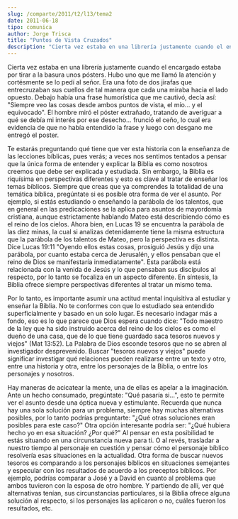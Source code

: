 ```yaml
---
slug: /comparte/2011/t2/l13/tema2
date: 2011-06-18
tipo: comunica
author: Jorge Trisca
title: "Puntos de Vista Cruzados"
description: "Cierta vez estaba en una librería justamente cuando el encargado estaba por  tirar a la basura unos pósters. Hubo uno que me llamó la atención y cortésmente  se lo pedí al señor. Era una foto de dos jirafas que entrecruzaban sus cuellos  de tal manera que cada una miraba hacia..."
---
```


Cierta vez estaba en una librería justamente cuando el encargado estaba por tirar a la basura unos pósters. Hubo uno que me llamó la atención y cortésmente se lo pedí al señor. Era una foto de dos jirafas que entrecruzaban sus cuellos de tal manera que cada una miraba hacia el lado opuesto. Debajo había una frase humorística que me cautivó, decía así: "Siempre veo las cosas desde ambos puntos de vista, el mío… y el equivocado". El hombre miró el póster extrañado, tratando de averiguar a qué se debía mi interés por ese desecho… frunció el ceño, lo cual era evidencia de que no había entendido la frase y luego con desgano me entregó el poster.

Te estarás preguntando qué tiene que ver esta historia con la enseñanza de las lecciones bíblicas, pues verás; a veces nos sentimos tentados a pensar que la única forma de entender y explicar la Biblia es como nosotros creemos que debe ser explicada y estudiada. Sin embargo, la Biblia es riquísima en perspectivas diferentes y esto es clave al tratar de enseñar los temas bíblicos. Siempre que creas que ya comprendes la totalidad de una temática bíblica, pregúntate si es posible otra forma de ver el asunto. Por ejemplo, si estás estudiando o enseñando la parábola de los talentos, que en general en las predicaciones se la aplica para asuntos de mayordomía cristiana, aunque estrictamente hablando Mateo está describiendo cómo es el reino de los cielos. Ahora bien, en Lucas 19 se encuentra la parábola de las diez minas, la cual si analizas detenidamente tiene la misma estructura que la parábola de los talentos de Mateo, pero la perspectiva es distinta. Dice Lucas 19:11 "Oyendo ellos estas cosas, prosiguió Jesús y dijo una parábola, por cuanto estaba cerca de Jerusalén, y ellos pensaban que el reino de Dios se manifestaría inmediatamente". Esta parábola está relacionada con la venida de Jesús y lo que pensaban sus discípulos al respecto, por lo tanto se focaliza en un aspecto diferente. En síntesis, la Biblia ofrece siempre perspectivas diferentes al tratar un mismo tema.

Por lo tanto, es importante asumir una actitud mental inquisitiva al estudiar y enseñar la Biblia. No te conformes con que lo estudiado sea entendido superficialmente y basado en un solo lugar. Es necesario indagar más a fondo, eso es lo que parece que Dios espera cuando dice: "Todo maestro de la ley que ha sido instruido acerca del reino de los cielos es como el dueño de una casa, que de lo que tiene guardado saca tesoros nuevos y viejos" (Mat 13:52). La Palabra de Dios esconde tesoros que no se abren al investigador desprevenido. Buscar "tesoros nuevos y viejos" puede significar investigar qué relaciones pueden realizarse entre un texto y otro, entre una historia y otra, entre los personajes de la Biblia, o entre los personajes y nosotros.

Hay maneras de acicatear la mente, una de ellas es apelar a la imaginación. Ante un hecho consumado, pregúntate: "Qué pasaría si…", esto te permite ver el asunto desde una óptica nueva y estimulante. Recuerda que nunca hay una sola solución para un problema, siempre hay muchas alternativas posibles, por lo tanto podrías preguntarte: "¿Qué otras soluciones eran posibles para este caso?" Otra opción interesante podría ser: "¿Qué hubiera hecho yo en esa situación? ¿Por qué?" Al pensar en esta posibilidad te estás situando en una circunstancia nueva para ti. O al revés, trasladar a nuestro tiempo al personaje en cuestión y pensar cómo el personaje bíblico resolvería esas situaciones en la actualidad. Otra forma de buscar nuevos tesoros es comparando a los personajes bíblicos en situaciones semejantes y especular con los resultados de acuerdo a los preceptos bíblicos. Por ejemplo, podrías comparar a José y a David en cuanto al problema que ambos tuvieron con la esposa de otro hombre. Y partiendo de allí, ver qué alternativas tenían, sus circunstancias particulares, si la Biblia ofrece alguna solución al respecto, si los personajes las aplicaron o no, cuáles fueron los resultados, etc.
